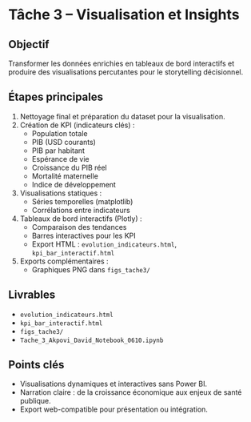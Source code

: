 # Tâche 3 – Visualisation et Insights

## Objectif
Transformer les données enrichies en tableaux de bord interactifs et produire des visualisations percutantes pour le storytelling décisionnel.

## Étapes principales
1. Nettoyage final et préparation du dataset pour la visualisation.
2. Création de KPI (indicateurs clés) :
   - Population totale
   - PIB (USD courants)
   - PIB par habitant
   - Espérance de vie
   - Croissance du PIB réel
   - Mortalité maternelle
   - Indice de développement
3. Visualisations statiques :
   - Séries temporelles (matplotlib)
   - Corrélations entre indicateurs
4. Tableaux de bord interactifs (Plotly) :
   - Comparaison des tendances
   - Barres interactives pour les KPI
   - Export HTML : `evolution_indicateurs.html`, `kpi_bar_interactif.html`
5. Exports complémentaires :
   - Graphiques PNG dans `figs_tache3/`

## Livrables
- `evolution_indicateurs.html`
- `kpi_bar_interactif.html`
- `figs_tache3/`
- `Tache_3_Akpovi_David_Notebook_0610.ipynb`

## Points clés
- Visualisations dynamiques et interactives sans Power BI.
- Narration claire : de la croissance économique aux enjeux de santé publique.
- Export web-compatible pour présentation ou intégration.

